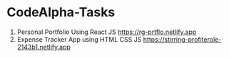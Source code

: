 # CodeAlpha-Tasks
1) Personal Portfolio Using React JS
   https://rg-prtflo.netlify.app
2) Expense Tracker App using HTML CSS JS
   https://stirring-profiterole-2143b1.netlify.app

